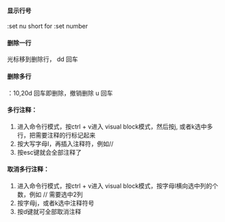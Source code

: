 #### 显示行号
:set nu  short for :set number

#### 删除一行
光标移到删除行， dd 回车

#### 删除多行
：10,20d 回车即删除，撤销删除 u 回车

#### 多行注释：
1. 进入命令行模式，按ctrl + v进入 visual block模式，然后按j, 或者k选中多行，把需要注释的行标记起来
2. 按大写字母I，再插入注释符，例如//
3. 按esc键就会全部注释了


#### 取消多行注释：
1. 进入命令行模式，按ctrl + v进入 visual block模式，按字母l横向选中列的个数，例如 // 需要选中2列
2. 按字母j，或者k选中注释符号
3. 按d键就可全部取消注释
